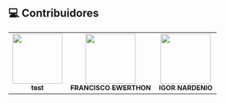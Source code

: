 ## 💻 Contribuidores<br>

<table>
  <tr>
    <td align="center">
      <a href="#">
        <img src="https://i.ibb.co/ZTkJ5kB/dfdfdfdf.png" width="100px;" /><br>
        <sub>
          <b>test</b>
        </sub>
      </a>
    </td>
    <td align="center">
      <a href="#">
        <img src="https://i.ibb.co/Wytqx3h/ewer.jpg" width="100px;" /><br>
        <sub>
          <b>FRANCISCO EWERTHON</b>
        </sub>
      </a>
    </td>
    <td align="center">
      <a href="#">
        <img src="https://i.ibb.co/98kX4CQ/igor.jpg" width="100px;" /><br>
        <sub>
          <b>IGOR NARDENIO</b>
        </sub>
      </a>
    </td>
  </tr>
</table>
